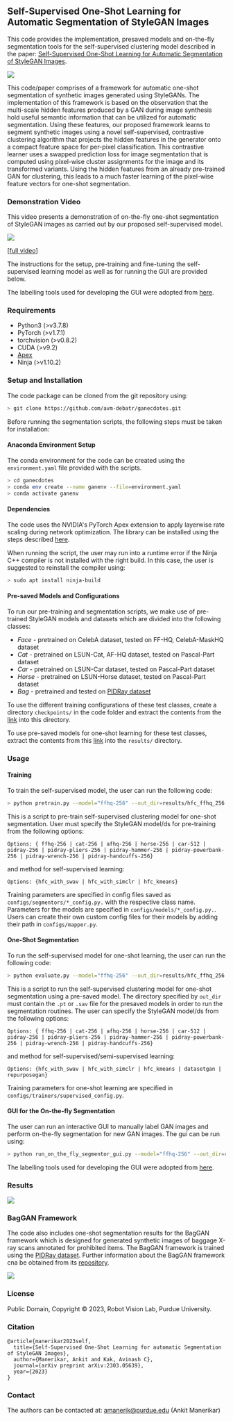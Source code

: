 ## Self-Supervised One-Shot Learning for Automatic Segmentation of StyleGAN Images

This code provides the implementation, presaved models and on-the-fly segmentation tools for the self-supervised clustering model described in the paper: [Self-Supervised One-Shot Learning for Automatic Segmentation of StyleGAN Images](https://arxiv.org/pdf/2303.05639.pdf).

![](figures/one_shot_fp_v4.jpg)


This code/paper comprises of  a framework for automatic one-shot segmentation of synthetic images generated using StyleGANs. The implementation of this framework is based on the observation that the multi-scale hidden features produced by a GAN during image synthesis hold useful semantic information that can be utilized for automatic segmentation. Using these features, our proposed framework learns to segment synthetic images using a novel self-supervised, contrastive clustering algorithm that projects the hidden features in the generator onto a compact feature space for per-pixel classification. This contrastive learner uses a swapped prediction loss for image segmentation that is computed using pixel-wise cluster assignments for the image and its transformed variants. Using the hidden features from an already pre-trained GAN for clustering, this leads to a much faster learning of the pixel-wise feature vectors for one-shot segmentation.

### Demonstration Video
This video presents a demonstration of on-the-fly one-shot segmentation of StyleGAN images as carried out by our proposed self-supervised model.

![](figures/ganecdotes-demo-ppt-v2.gif)

[[full video](https://engineering.purdue.edu/RVL/ganecdotes/ganecdotes_demo_ppt.mp4)]

The instructions for the setup, pre-training and fine-tuning the self-supervised learning model as well as for running the GUI are provided below.

The labelling tools used for developing the GUI were adopted from [here](https://github.com/bryandlee/repurpose-gan).

### Requirements

- Python3 (>v3.7.8)
- PyTorch (>v1.7.1)
- torchvision (>v0.8.2)
- CUDA (>v9.2)
- [Apex](https://github.com/NVIDIA/apex)
- Ninja (>v1.10.2)

### Setup and Installation

The code package can be cloned from the git repository using:

```bash
> git clone https://github.com/avm-debatr/ganecdotes.git
```

Before running the segmentation scripts, the following steps must be taken for installation:

#### Anaconda Environment Setup

The conda environment for the code can be created using the `environment.yaml` file provided with the scripts.

```bash
> cd ganecdotes
> conda env create --name ganenv --file=environment.yaml
> conda activate ganenv
```

#### Dependencies

The code uses the NVIDIA's PyTorch Apex extension to apply layerwise rate scaling during network optimization. 
The library can be installed using the steps described [here](https://github.com/facebookresearch/swav/issues/18#issuecomment-748123838).

When running the script, the user may run into a runtime error if the Ninja C++ compiler is not installed with the right build. In this case, the user is suggested to reinstall the compiler  using:

```bash
> sudo apt install ninja-build
```

#### Pre-saved Models and Configurations

To run our pre-training and segmentation scripts, we make use of pre-trained StyleGAN models and datasets which are divided into the following classes:

- *Face* - pretrained on CelebA dataset, tested on FF-HQ, CelebA-MaskHQ dataset
- *Cat*  - pretrained on LSUN-Cat, AF-HQ dataset, tested on Pascal-Part dataset
- *Car*  - pretrained on LSUN-Car dataset, tested on Pascal-Part dataset
- *Horse*  - pretrained on LSUN-Horse dataset, tested on Pascal-Part dataset
- *Bag*  - pretrained and tested on [PIDRay dataset](https://arxiv.org/abs/2211.10763)

To use the different training configurations of these test classes, create a directory `checkpoints/` in the code folder and extract the contents from the [link](https://engineering.purdue.edu/RVL/ganecdotes/checkpoints.tar.gz) into this directory.

To use pre-saved models for one-shot learning for these test classes, extract the contents from this [link](https://engineering.purdue.edu/RVL/ganecdotes/presaved_models.tar.gz) into the `results/` directory.

### Usage

#### Training 

To train the self-supervised model, the user can run the following code:

```bash
> python pretrain.py --model="ffhq-256" --out_dir=results/hfc_ffhq_256 --method=hfc_with_swav --num_test_samples=10 --expt_desc="Training for FF-HQ"
```

This is a script to pre-train self-supervised clustering model for one-shot segmentation. User must specify the
StyleGAN model/ds for pre-training from the following options: 

```
Options: { ffhq-256 | cat-256 | afhq-256 | horse-256 | car-512 |  pidray-256 | pidray-pliers-256 | pidray-hammer-256 | pidray-powerbank-256 | pidray-wrench-256 | pidray-handcuffs-256}
```
and method for self-supervised learning:

```
Options: {hfc_with_swav | hfc_with_simclr | hfc_kmeans}
```
Training parameters are specified in config files saved as `configs/segmentors/*_config.py.` with the respective class name. Parameters for the models are specified in `configs/models/*_config.py.`.  Users can create their own custom config files for their models by adding their path in `configs/mapper.py`. 

#### One-Shot Segmentation

To run the self-supervised model for one-shot learning, the user can run the following code:

```bash
> python evaluate.py --model="ffhq-256" --out_dir=results/hfc_ffhq_256 --method=hfc_with_swav --num_test_samples=10 --expt_desc="One-Shot Learning for FF-HQ"
```

This is a script to run the self-supervised clustering model for one-shot segmentation using a pre-saved model. The directory specified by `out_dir` must contain the `.pt` or `.sav` file for the presaved models in order to run the segmentation routines. The user can specify the StyleGAN model/ds from the following options: 

```
Options: { ffhq-256 | cat-256 | afhq-256 | horse-256 | car-512 |  pidray-256 | pidray-pliers-256 | pidray-hammer-256 | pidray-powerbank-256 | pidray-wrench-256 | pidray-handcuffs-256}
```
and method for self-supervised/semi-supervised learning:

```
Options: {hfc_with_swav | hfc_with_simclr | hfc_kmeans | datasetgan | repurposegan}
```

Training parameters for one-shot learning are specified in `configs/trainers/supervised_config.py`.

#### GUI for the On-the-fly Segmentation

The user can run an interactive GUI to manually label GAN images and perform on-the-fly segmentation for new GAN images. The gui can be run using:

```bash
> python run_on_the_fly_segmentor_gui.py --model="ffhq-256" --out_dir=results/hfc_ffhq_256
```

The labelling tools used for developing the GUI were adopted from [here](https://github.com/bryandlee/repurpose-gan).

### Results 

![](figures/one_shot_results_v2.jpg)

### BagGAN Framework

The code also includes one-shot segmentation results for the BagGAN framework which is designed for generated synthetic 
images of baggage X-ray scans annotated for prohibited items. The BagGAN framework is trained using the [PIDRay dataset](https://arxiv.org/abs/2211.10763). Further information about the BagGAN framework cna be obtained from its [repository](https://github.com/avm-debatr/bagganhq.git). 

![](figures/one_shot_results_pidray.jpg)

### License
Public Domain, Copyright © 2023, Robot Vision Lab, Purdue University.

### Citation

```
@article{manerikar2023self,
  title={Self-Supervised One-Shot Learning for automatic Segmentation of StyleGAN Images},
  author={Manerikar, Ankit and Kak, Avinash C},
  journal={arXiv preprint arXiv:2303.05639},
  year={2023}
}

```

### Contact

The authors can be contacted at:  amanerik@purdue.edu (Ankit Manerikar)